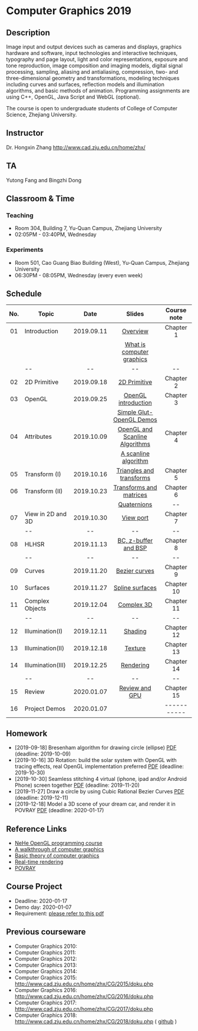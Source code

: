 ﻿# Computer Graphics 2019

## Description
Image input and output devices such as cameras and displays, graphics hardware and software, input technologies and interactive techniques, typography and page layout, light and color representations, exposure and tone reproduction, image composition and imaging models, digital signal processing, sampling, aliasing and antialiasing, compression, two- and three-dimensional geometry and transformations, modeling techniques including curves and surfaces, reflection models and illumination algorithms, and basic methods of animation. Programming assignments are using C++, OpenGL, Java Script and WebGL (optional).

The course is open to undergraduate students of College of Computer Science, Zhejiang University.

## Instructor
Dr. Hongxin Zhang http://www.cad.zju.edu.cn/home/zhx/

## TA
Yutong Fang and Bingzhi Dong 

## Classroom & Time

### Teaching 
+ Room 304, Building 7, Yu-Quan Campus, Zhejiang University
+ 02:05PM - 03:40PM, Wednesday

### Experiments 
+ Room 501, Cao Guang Biao Building (West), Yu-Quan Campus, Zhejiang University
+ 06:30PM - 08:05PM, Wednesday (every even week)

## Schedule
|  No. |   Topic          |     Date     |                  Slides                                   |   Course note      |
|:----:| ---------------- |:------------:|:---------------------------------------------------------:|:------------------:|
|  01  |  Introduction    |  2019.09.11  |  [Overview](pdf/00_overview.pdf)                          |   Chapter 1        |
|      |                  |              |  [What is computer graphics](pdf/01_introduction.pdf)     |                    |
|      |       --         |    --        |         --                                                |   --               |
|  02  |  2D Primitive    |  2019.09.18  |  [2D Primitive](pdf/02_primitive.pdf)                     |   Chapter 2        |
|  03  |  OpenGL          |  2019.09.25  |  [OpenGL introduction](pdf/03_opengl.pdf)                 |   Chapter 3        |
|      |                  |              |  [Simple Glut-OpenGL Demos](src/ogl)                      |                    |
|  04  |  Attributes      |  2019.10.09  |  [OpenGL and Scanline Algorithms](pdf/04_attribute.pdf)   |   Chapter 4        |
|      |                  |              |  [A scanline algorithm](https://www.techfak.uni-bielefeld.de/ags/wbski/lehre/digiSA/WS0607/3DVRCG/Vorlesung/13.RT3DCGVR-vertex-2-fragment.pdf)                      |                    |
|  05  |  Transform (I)   |  2019.10.16  |  [Triangles and transforms](pdf/05_transform_1.pdf)       |   Chapter 5        |
|  06  |  Transform (II)  |  2019.10.23  |  [Transforms and matrices](pdf/06_transform_2.pdf)        |   Chapter 6        |
|      |                  |              |  [Quaternions](pdf/quatut-2-2.pdf)                        |   --               |
|  07  |View in 2D and 3D |  2019.10.30  |  [View port](pdf/07_view_2d.pdf)                          |   Chapter 7        |
|      |       --         |    --        |         --                                                |   --               |
|  08  | HLHSR            |  2019.11.13  |  [BC, z-buffer and BSP](pdf/08_hidden_surface_elimination.pdf) |   Chapter 8        |
|      |       --         |    --        |         --                                                |   --               |
|  09  | Curves           |  2019.11.20  |  [Bezier curves](pdf/09_curves.pdf)                       |   Chapter 9        |
|  10  | Surfaces         |  2019.11.27  |  [Spline surfaces](pdf/10_surfaces.pdf)                   |   Chapter 10       |
|  11  | Complex Objects  |  2019.12.04  |  [Complex 3D](pdf/11_complex_3d.pdf)                      |   Chapter 11       |
|      |       --         |    --        |         --                                                |   --               |
|  12  | Illumination(I)  |  2019.12.11  |  [Shading](pdf/12_illumination.pdf)                       |   Chapter 12       |
|  13  | Illumination(II) |  2019.12.18  |  [Texture](pdf/13_texture_mapping.pdf)                    |   Chapter 13       |
|  14  | Illumination(III)|  2019.12.25  |  [Rendering](pdf/14_illumination.pdf)                     |   Chapter 14       |
|      |       --         |    --        |         --                                                |   --               |
|  15  | Review           |  2020.01.07  |  [Review and GPU](pdf/15_review.pdf)                      |   Chapter 15       |
|  16  | Project Demos    |  2020.01.07  |                                                           |   -----------      |


## Homework

+ [2019-09-18] Bresenham algorithm for drawing circle (ellipse) [PDF](pdf/homework01.pdf) (deadline: 2019-10-09)
+ [2019-10-16] 3D Rotation: build the solar system with OpenGL with tracing effects, real OpenGL implementation preferred [PDF](pdf/homework02.pdf) (deadline: 2019-10-30)
+ [2019-10-30] Seamless stitching 4 virtual (iphone, ipad and/or Android Phone) screen together  [PDF](pdf/homework03.pdf) (deadline: 2019-11-20)
+ [2019-11-27] Draw a circle by using Cubic Rational Bezier Curves [PDF](pdf/homework04.pdf) (deadline: 2019-12-11)
+ [2019-12-18] Model a 3D scene of your dream car, and render it in POVRAY [PDF](pdf/homework05.pdf) (deadline: 2020-01-17)

## Reference Links

+ [NeHe OpenGL programming course](http://nehe.gamedev.net/tutorial/lessons_01__05/22004/)
+ [A walkthrough of computer graphics](http://www.pling.org.uk/cs/cgv.html)
+ [Basic theory of computer graphics](http://www.ntu.edu.sg/home/ehchua/programming/opengl/CG_BasicsTheory.html)
+ [Real-time rendering](http://www.realtimerendering.com/)
+ [POVRAY](http://www.povray.org)

## Course Project

+ Deadline: 2020-01-17
+ Demo day: 2020-01-07
+ Requirement: [please refer to this pdf](pdf/course-project-2019.pdf)

## Previous courseware

- Computer Graphics 2010: 
- Computer Graphics 2011:
- Computer Graphics 2012:
- Computer Graphics 2013:
- Computer Graphics 2014:
- Computer Graphics 2015: http://www.cad.zju.edu.cn/home/zhx/CG/2015/doku.php
- Computer Graphics 2016: http://www.cad.zju.edu.cn/home/zhx/CG/2016/doku.php
- Computer Graphics 2017: http://www.cad.zju.edu.cn/home/zhx/CG/2017/doku.php
- Computer Graphics 2018: http://www.cad.zju.edu.cn/home/zhx/CG/2018/doku.php  ( [github](https://github.com/hongxin/CGCourse-2018) )

